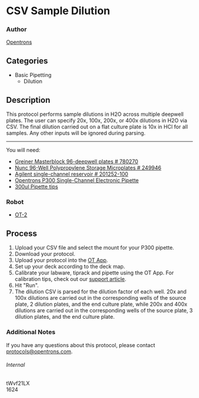 # CSV Sample Dilution

### Author
[Opentrons](http://www.opentrons.com/)

## Categories
* Basic Pipetting
    * Dilution

## Description
This protocol performs sample dilutions in H2O across multiple deepwell plates. The user can specify 20x, 100x, 200x, or 400x dilutions in H2O via CSV. The final dilution carried out on a flat culture plate is 10x in HCl for all samples. Any other inputs will be ignored during parsing.

---

You will need:
* [Greiner Masterblock 96-deepwell plates # 780270](https://shop.gbo.com/en/usa/products/bioscience/microplates/polypropylene-storage-plates/96-well-masterblock-2ml/780270.html)
* [Nunc 96-Well Polypropylene Storage Microplates # 249946](https://www.thermofisher.com/order/catalog/product/249943)
* [Agilent single-channel reservoir # 201252-100](https://www.agilent.com/store/en_US/Prod-201252-100/201252-100)
* [Opentrons P300 Single-Channel Electronic Pipette](https://shop.opentrons.com/collections/ot-2-pipettes/products/single-channel-electronic-pipette?variant=5984549109789)
* [300ul Pipette tips](https://shop.opentrons.com/collections/opentrons-tips/products/opentrons-300ul-tips)

### Robot
* [OT-2](https://opentrons.com/ot-2)

## Process
1. Upload your CSV file and select the mount for your P300 pipette.
2. Download your protocol.
3. Upload your protocol into the [OT App](https://opentrons.com/ot-app).
4. Set up your deck according to the deck map.
5. Calibrate your labware, tiprack and pipette using the OT App. For calibration tips, check out our [support article](https://support.opentrons.com/ot-2/getting-started-software-setup/deck-calibration).
6. Hit "Run".
7. The dilution CSV is parsed for the dilution factor of each well. 20x and 100x dilutions are carried out in the corresponding wells of the source plate, 2 dilution plates, and the end culture plate, while 200x and 400x dilutions are carried out in the corresponding wells of the source plate, 3 dilution plates, and the end culture plate.

### Additional Notes
If you have any questions about this protocol, please contact protocols@opentrons.com.

###### Internal
tWvf21LX  
1624
